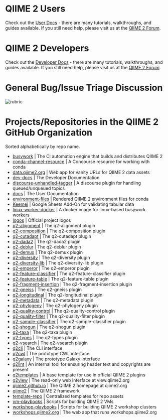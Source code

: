 # QIIME 2 Users

Check out the [User Docs](https://docs.qiime2.org) - there are many tutorials,
walkthroughs, and guides available. If you still need help, please visit us at
the [QIIME 2 Forum](https://forum.qiime2.org/c/user-support).

# QIIME 2 Developers

Check out the [Developer Docs](https://dev.qiime2.org) - there are many
tutorials, walkthroughs, and guides available. If you still need help, please
visit us at the [QIIME 2 Forum](https://forum.qiime2.org/c/dev-discussion).

# General Bug/Issue Triage Discussion

![rubric](./rubric.png?raw=true)

# Projects/Repositories in the QIIME 2 GitHub Organization

Sorted alphabetically by repo name.

- [busywork](https://github.com/qiime2/busywork/issues)
  | The CI automation engine that builds and distributes QIIME 2
- [conda-channel-resource](https://github.com/qiime2/conda-channel-resource/issues)
  | A Concourse resource for working with conda
- [data.qiime2.org](https://github.com/qiime2/data.qiime2.org/issues)
  | Web app for vanity URLs for QIIME 2 data assets
- [dev-docs](https://github.com/qiime2/dev-docs/issues)
  | The Developer Documentation
- [discourse-unhandled-tagger](https://github.com/qiime2/discourse-unhandled-tagger/issues)
  | A discourse plugin for handling queued/unqueued topics
- [docs](https://github.com/qiime2/docs/issues)
  | The User Documentation
- [environment-files](https://github.com/qiime2/environment-files/issues)
  | Rendered QIIME 2 environment files for conda
- [Keemei](https://github.com/qiime2/Keemei/issues)
  | Google Sheets Add-On for validating tabular data
- [linux-worker-docker](https://github.com/qiime2/linux-worker-docker/issues)
  | A docker image for linux-based busywork workers
- [logos](https://github.com/qiime2/logos/issues)
  | Official project logos
- [q2-alignment](https://github.com/qiime2/q2-alignment/issues)
  | The q2-alignment plugin
- [q2-composition](https://github.com/qiime2/q2-composition/issues)
  | The q2-composition plugin
- [q2-cutadapt](https://github.com/qiime2/q2-cutadapt/issues)
  | The q2-cutadapt plugin
- [q2-dada2](https://github.com/qiime2/q2-dada2/issues)
  | The q2-dada2 plugin
- [q2-deblur](https://github.com/qiime2/q2-deblur/issues)
  | The q2-deblur plugin
- [q2-demux](https://github.com/qiime2/q2-demux/issues)
  | The q2-demux plugin
- [q2-diversity](https://github.com/qiime2/q2-diversity/issues)
  | The q2-diversity plugin
- [q2-diversity-lib](https://github.com/qiime2/q2-diversity-lib/issues)
  | The q2-diversity-lib plugin
- [q2-emperor](https://github.com/qiime2/q2-emperor/issues)
  | The q2-emperor plugin
- [q2-feature-classifier](https://github.com/qiime2/q2-feature-classifier/issues)
  | The q2-feature-classifier plugin
- [q2-feature-table](https://github.com/qiime2/q2-feature-table/issues)
  | The q2-feature-table plugin
- [q2-fragment-insertion](https://github.com/qiime2/q2-fragment-insertion/issues)
  | The q2-fragment-insertion plugin
- [q2-gneiss](https://github.com/qiime2/q2-gneiss/issues)
  | The q2-gneiss plugin
- [q2-longitudinal](https://github.com/qiime2/q2-longitudinal/issues)
  | The q2-longitudinal plugin
- [q2-metadata](https://github.com/qiime2/q2-metadata/issues)
  | The q2-metadata plugin
- [q2-phylogeny](https://github.com/qiime2/q2-phylogeny/issues)
  | The q2-phylogeny plugin
- [q2-quality-control](https://github.com/qiime2/q2-quality-control/issues)
  | The q2-quality-control plugin
- [q2-quality-filter](https://github.com/qiime2/q2-quality-filter/issues)
  | The q2-quality-filter plugin
- [q2-sample-classifier](https://github.com/qiime2/q2-sample-classifier/issues)
  | The q2-sample-classifier plugin
- [q2-shogun](https://github.com/qiime2/q2-shogun/issues)
  | The q2-shogun plugin
- [q2-taxa](https://github.com/qiime2/q2-taxa/issues)
  | The q2-taxa plugin
- [q2-types](https://github.com/qiime2/q2-types/issues)
  | The q2-types plugin
- [q2-vsearch](https://github.com/qiime2/q2-vsearch/issues)
  | The q2-vsearch plugin
- [q2cli](https://github.com/qiime2/q2cli/issues)
  | The CLI interface
- [q2cwl](https://github.com/qiime2/q2cwl/issues)
  | The prototype CWL interface
- [q2galaxy](https://github.com/qiime2/q2galaxy/issues)
  | The prototype Galaxy interface
- [q2lint](https://github.com/qiime2/q2lint/issues)
  | An internal tool for ensuring header text and copyrights are present
- [q2templates](https://github.com/qiime2/q2templates/issues)
  | A base template for use in official QIIME 2 plugins
- [q2view](https://github.com/qiime2/q2view/issues)
  | The read-only web interface at view.qiime2.org
- [qiime2.github.io](https://github.com/qiime2/qiime2.github.io/issues)
  | The QIIME 2 homepage at qiime2.org
- [qiime2](https://github.com/qiime2/qiime2/issues)
  | The QIIME 2 framework
- [template-repo](https://github.com/qiime2/template-repo/issues)
  | Centralized templates for repo assets
- [vm-playbooks](https://github.com/qiime2/vm-playbooks/issues)
  | Scripts for building QIIME 2 VMs
- [workshop-playbooks](https://github.com/qiime2/workshop-playbooks/issues)
  | Scripts for building QIIME 2 workshop clusters
- [workshops.qiime2.org](https://github.com/qiime2/workshops.qiime2.org/issues)
  | The web app that runs workshops.qiime2.org
